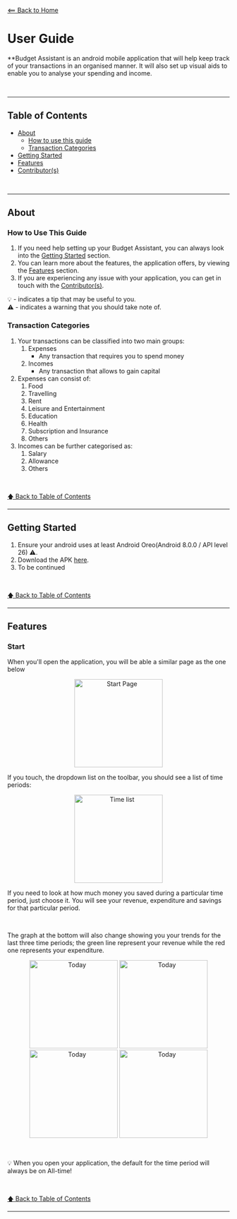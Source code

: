 [<== Back to Home](README.md)


# User Guide

**Budget Assistant is an android mobile application that will help keep track of your transactions in an organised manner. It will also set up visual aids to enable you to analyse your spending and income. 


&nbsp;

----

## Table of Contents

* [About](#about)
    * [How to use this guide](#how-to-use-this-guide)
    * [Transaction Categories](#transaction-categories)
* [Getting Started](#getting-started)
* [Features](#features)
* [Contributor(s)](#contributors)

&nbsp;

----

## About

### How to Use This Guide

1. If you need help setting up your Budget Assistant, you can always look into the [Getting Started](getting-started) section.
1. You can learn more about the features, the application offers, by viewing the [Features](features) section.
1. If you are experiencing any issue with your application, you can get in touch with the [Contributor(s)](contributors).

💡 - indicates a tip that may be useful to you.<br>
⚠ - indicates a warning that you should take note of.<br>


### Transaction Categories

1. Your transactions can be classified into two main groups:
    1. Expenses
        * Any transaction that requires you to spend money
    1. Incomes
        * Any transaction that allows to gain capital
1. Expenses can consist of:
    1. Food
    1. Travelling
    1. Rent
    1. Leisure and Entertainment
    1. Education
    1. Health
    1. Subscription and Insurance
    1. Others
1. Incomes can be further categorised as:
    1. Salary
    1. Allowance
    1. Others   
          

&nbsp;

[🡅 Back to Table of Contents](#table-of-contents)

----

## Getting Started

1. Ensure your android uses at least Android Oreo(Android 8.0.0 / API level 26) ⚠.
1. Download the APK [here](https://github.com/Hemrish/Budget_Assistant/releases/download/v1.0/Budget.Assistant.apk).
1. To be continued

&nbsp;

[🡅 Back to Table of Contents](#table-of-contents)

----

## Features

### Start

When you'll open the application, you will be able a similar page as the one below

<p align="center">
<img src="https://github.com/Hemrish/Budget_Assistant/blob/Document/doc/UserGuideImages/StartFrame.jpg" alt="Start Page" width="200"/>
</p>

If you touch, the dropdown list on the toolbar, you should see a list of time periods:
<p align="center">
<img src="https://github.com/Hemrish/Budget_Assistant/blob/Document/doc/UserGuideImages/TimePeriodList.jpg" alt="Time list" width="200"/>
</p>


If you need to look at how much money you saved during a particular time period, just choose it. You will see your revenue, expenditure and savings for that particular period.

&nbsp;

The graph at the bottom will also change showing you your trends for the last three time periods; the green line represent your revenue while the red one represents your expenditure.

<p align="center">
<img src="https://github.com/Hemrish/Budget_Assistant/blob/Document/doc/UserGuideImages/StartToday.jpg" alt="Today" width="200"/>
<img src="https://github.com/Hemrish/Budget_Assistant/blob/Document/doc/UserGuideImages/StartThisWeek.jpg" alt="Today" width="200"/>
<img src="https://github.com/Hemrish/Budget_Assistant/blob/Document/doc/UserGuideImages/StartThisMonth.jpg" alt="Today" width="200"/>
<img src="https://github.com/Hemrish/Budget_Assistant/blob/Document/doc/UserGuideImages/StartThisYear.jpg" alt="Today" width="200"/>

&nbsp;

💡 When you open your application, the default for the time period will always be on All-time! 
</p>

&nbsp;

[🡅 Back to Table of Contents](#table-of-contents)

----




